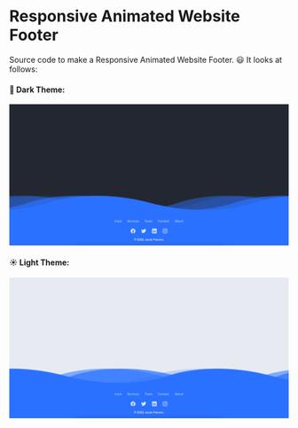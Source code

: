 # Responsive Animated Website Footer

Source code to make a Responsive Animated Website Footer. 😃
It looks at follows:

#### 🌙 Dark Theme:

![](https://github.com/JacobPalomo/Responsive-Animated-Website-Footer/blob/main/.github/preview01.png "Dark Theme Preview")

#### ☀️ Light Theme:

![](https://github.com/JacobPalomo/Responsive-Animated-Website-Footer/blob/main/.github/preview02.png)

